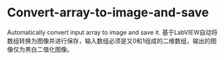 # Convert-array-to-image-and-save
Automatically convert input array to image and save it. 
基于LabVIEW自动将数组转换为图像并进行保存，输入数组必须是又0和1组成的二维数组，输出的图像仅为黑白二值化图像。
